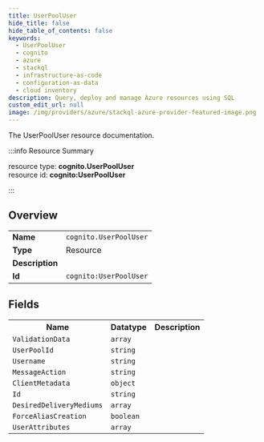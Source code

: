```yaml
---
title: UserPoolUser
hide_title: false
hide_table_of_contents: false
keywords:
  - UserPoolUser
  - cognito
  - azure
  - stackql
  - infrastructure-as-code
  - configuration-as-data
  - cloud inventory
description: Query, deploy and manage Azure resources using SQL
custom_edit_url: null
image: /img/providers/azure/stackql-azure-provider-featured-image.png
---
```

The UserPoolUser resource documentation.

:::info Resource Summary

<div class="row">
<div class="providerDocColumn">
<span>resource type:&nbsp;<b>cognito.UserPoolUser</b></span><br />
<span>resource id:&nbsp;<b>cognito:UserPoolUser</b></span><br />
</div>
</div>

:::

## Overview
<table><tbody>
<tr><td><b>Name</b></td><td><code>cognito.UserPoolUser</code></td></tr>
<tr><td><b>Type</b></td><td>Resource</td></tr>
<tr><td><b>Description</b></td><td></td></tr>
<tr><td><b>Id</b></td><td><code>cognito:UserPoolUser</code></td></tr>
</tbody></table>

## Fields
<table><tbody>
<tr><th>Name</th><th>Datatype</th><th>Description</th></tr>
<tr><td><code>ValidationData</code></td><td><code>array</code></td><td></td></tr><tr><td><code>UserPoolId</code></td><td><code>string</code></td><td></td></tr><tr><td><code>Username</code></td><td><code>string</code></td><td></td></tr><tr><td><code>MessageAction</code></td><td><code>string</code></td><td></td></tr><tr><td><code>ClientMetadata</code></td><td><code>object</code></td><td></td></tr><tr><td><code>Id</code></td><td><code>string</code></td><td></td></tr><tr><td><code>DesiredDeliveryMediums</code></td><td><code>array</code></td><td></td></tr><tr><td><code>ForceAliasCreation</code></td><td><code>boolean</code></td><td></td></tr><tr><td><code>UserAttributes</code></td><td><code>array</code></td><td></td></tr>
</tbody></table>